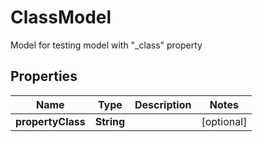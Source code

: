

# ClassModel

Model for testing model with \"_class\" property

## Properties

Name | Type | Description | Notes
------------ | ------------- | ------------- | -------------
**propertyClass** | **String** |  |  [optional]




